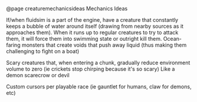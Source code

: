 @page creaturemechanicsideas Mechanics Ideas

If/when fluidsim is a part of the engine, have a creature that constantly keeps a bubble of water around itself (drawing from nearby sources as it approaches them). When it runs up to regular creatures to try to attack them, it will force them into swimming state or outright kill them.
Ocean-faring monsters that create voids that push away liquid (thus making them challenging to fight on a boat)

Scary creatures that, when entering a chunk, gradually reduce environment volume to zero (ie crickets stop chirping because it's so scary) Like a demon scarecrow or devil

Custom cursors per playable race (ie gauntlet for humans, claw for demons, etc)